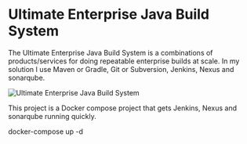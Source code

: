 # Ultimate Enterprise Java Build System

The Ultimate Enterprise Java Build System is a combinations of products/services for doing repeatable enterprise builds at scale. In my solution I use Maven or Gradle, Git or Subversion, Jenkins, Nexus and sonarqube.


![Ultimate Enterprise Java Build System](https://1.bp.blogspot.com/-Q8k2jjKSLGY/Vrusp1oxwkI/AAAAAAAAAO4/lRjJPBUrcoc/s1600/2016-02-10_16-21-31.png)


This project is a Docker compose project that gets Jenkins, Nexus and sonarqube running quickly.

docker-compose up -d